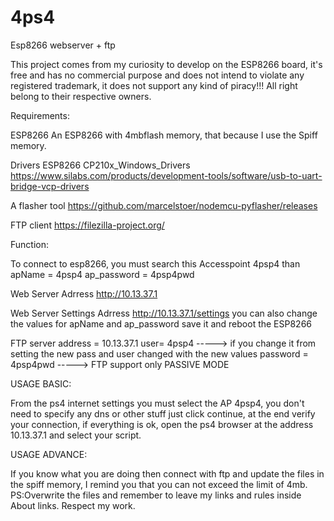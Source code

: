 # 4ps4
Esp8266 webserver + ftp

This project comes from my curiosity to develop on the ESP8266 board, it's free and has no commercial purpose and does not intend to violate any registered trademark, it does not support any kind of piracy!!!
All right belong to their respective owners.

Requirements:

ESP8266
An ESP8266 with 4mbflash memory, that because I use the Spiff memory.

Drivers ESP8266 CP210x_Windows_Drivers
https://www.silabs.com/products/development-tools/software/usb-to-uart-bridge-vcp-drivers

A flasher tool
https://github.com/marcelstoer/nodemcu-pyflasher/releases

FTP client
https://filezilla-project.org/

Function:

To connect to esp8266, you must search this Accesspoint 4psp4 than
apName = 4psp4
ap_password = 4psp4pwd

Web Server Adrress
http://10.13.37.1

Web Server Settings Adrress
http://10.13.37.1/settings
you can also change the values for apName and ap_password save it and reboot the ESP8266

FTP server
address = 10.13.37.1
user= 4psp4           -----> if you change it from setting the new pass and user changed with the new values
password = 4psp4pwd   ----->
FTP support only PASSIVE MODE

USAGE BASIC:

From the ps4 internet settings you must select the AP 4psp4, you don't need to specify any dns or other stuff just click continue, at the end verify your connection, if everything is ok, open the ps4 browser at the address 10.13.37.1 and select your script.

USAGE ADVANCE:

If you know what you are doing then connect with ftp and update the files in the spiff memory, I remind you that you can not exceed the limit of 4mb.
PS:Overwrite the files and remember to leave my links and rules inside About links. Respect my work.








